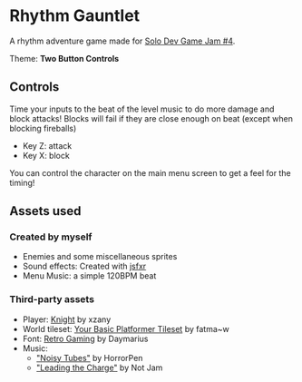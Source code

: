 # Rhythm Gauntlet

A rhythm adventure game made for [Solo Dev Game Jam #4](https://itch.io/jam/solo-dev-game-jam-4).

Theme: **Two Button Controls**

## Controls  

Time your inputs to the beat of the level music to do more damage and block attacks! 
Blocks will fail if they are close enough on beat (except when blocking fireballs)

- Key Z: attack
- Key X: block

You can control the character on the main menu screen to get a feel for the timing!

## Assets used

### Created by myself

- Enemies and some miscellaneous sprites
- Sound effects: Created with [jsfxr](https://sfxr.me)
- Menu Music: a simple 120BPM beat

### Third-party assets

- Player: [Knight](https://xzany.itch.io/free-knight-2d-pixel-art) by xzany
- World tileset: [Your Basic Platformer Tileset](https://fatmaw.itch.io/basic-platformer-tileset) by fatma~w
- Font: [Retro Gaming](https://www.dafont.com/retro-gaming.font) by Daymarius
- Music: 
  - ["Noisy Tubes"](https://opengameart.org/content/noisy-tubes) by HorrorPen
  - ["Leading the Charge"](https://not-jam.itch.io/not-jam-music-pack-2) by Not Jam

